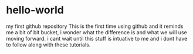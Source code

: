 # hello-world
my first github repository
This is the first time using github and it reminds me a bit of bit bucket, i wonder what the difference is and what we will use moving forward. i cant wait until this stuff is intuative to me and i dont have to follow along with these tutorials.
